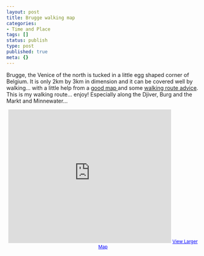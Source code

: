 ```yaml
---
layout: post
title: Brugge walking map
categories:
- Time and Place
tags: []
status: publish
type: post
published: true
meta: {}
---
```

Brugge, the Venice of the north is tucked in a little egg shaped corner of Belgium. It is only 2km by 3km in dimension and it can be covered well by walking... with a little help from a <a href="http://www.esat.kuleuven.ac.be/cosic/eurocrypt2000/old/map_bruges_web.gif">good map </a>and some <a href="http://www.brugge.be/internet/en/toerisme/sightseeing/wandelroutes/index.htm">walking route advice</a>. This is my walking route... enjoy! Especially along the Djiver, Burg and the Markt and Minnewater...

<p align="center"><iframe height="350" scrolling="no" width="425" frameBorder="0" src="http://maps.google.com/maps?q=http:%2F%2Fbbs.keyhole.com%2Fubb%2Fdownload.php%3FNumber%3D1143339&amp;t=k&amp;om=1&amp;ie=UTF8&amp;ll=51.207307,3.226134&amp;spn=0.027384,0.026503&amp;output=embed&amp;s=AARTsJqBJ1H3B5mnM2uxDX55n2jdrBRD2A" marginHeight="0" marginWidth="0"></iframe>
<small><a href="http://maps.google.com/maps?q=http:%2F%2Fbbs.keyhole.com%2Fubb%2Fdownload.php%3FNumber%3D1143339&amp;t=k&amp;om=1&amp;ie=UTF8&amp;ll=51.207307,3.226134&amp;spn=0.027384,0.026503&amp;source=embed" style="color: #0000ff; text-align: left">View Larger Map</a></small>
